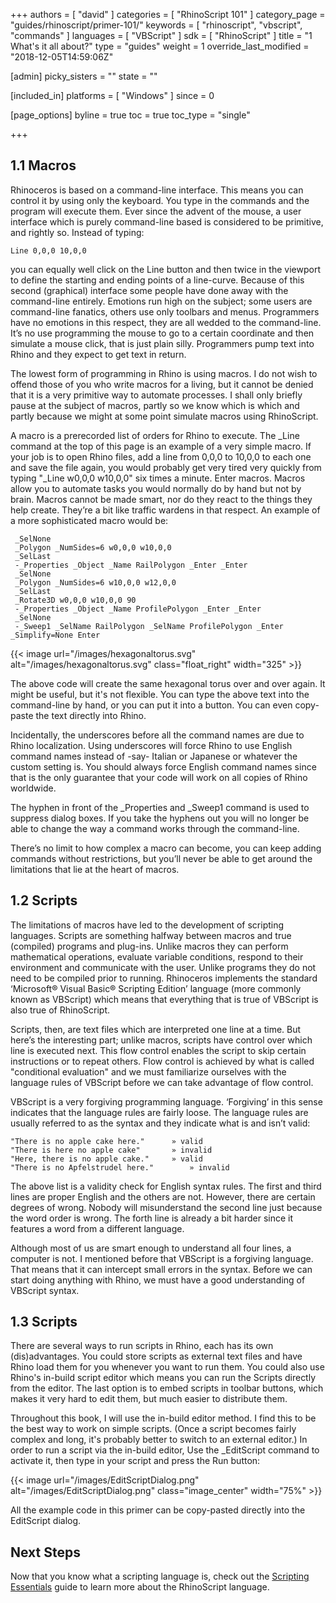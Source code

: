 +++
authors = [ "david" ]
categories = [ "RhinoScript 101" ]
category_page = "guides/rhinoscript/primer-101/"
keywords = [ "rhinoscript", "vbscript", "commands" ]
languages = [ "VBScript" ]
sdk = [ "RhinoScript" ]
title = "1 What's it all about?"
type = "guides"
weight = 1
override_last_modified = "2018-12-05T14:59:06Z"

[admin]
picky_sisters = ""
state = ""

[included_in]
platforms = [ "Windows" ]
since = 0

[page_options]
byline = true
toc = true
toc_type = "single"

+++

## 1.1 Macros

Rhinoceros is based on a command-line interface. This means you can control it by using only the keyboard. You type in the commands and the program will execute them. Ever since the advent of the mouse, a user interface which is purely command-line based is considered to be primitive, and rightly so. Instead of typing:

```
Line 0,0,0 10,0,0
```

you can equally well click on the Line button and then twice in the viewport to define the starting and ending points of a line-curve. Because of this second (graphical) interface some people have done away with the
command-line entirely. Emotions run high on the subject; some users are command-line fanatics, others use only toolbars and menus. Programmers have no emotions in this respect, they are all wedded to the command-line. It’s no use programming the mouse to go to a certain coordinate and then simulate a mouse click, that is just plain silly. Programmers pump text into Rhino and they expect to get text in return.

The lowest form of programming in Rhino is using macros. I do not wish to offend those of you who write macros for a living, but it cannot be denied that it is a very primitive way to automate processes. I shall only briefly pause at the subject of macros, partly so we know which is which and partly because we might at some point simulate macros using RhinoScript.

A macro is a prerecorded list of orders for Rhino to execute. The _Line command at the top of this page is an example of a very simple macro. If your job is to open Rhino files, add a line from 0,0,0 to 10,0,0 to each one and save the file again, you would probably get very tired very quickly from typing "_Line w0,0,0 w10,0,0" six times a minute. Enter macros. Macros allow you to automate tasks you would normally do by hand but not by brain. Macros cannot be made smart, nor do they react to the things they help create. They’re a bit like traffic wardens in that respect. An example of a more sophisticated macro would be:

```
 _SelNone
 _Polygon _NumSides=6 w0,0,0 w10,0,0
 _SelLast
 -_Properties _Object _Name RailPolygon _Enter _Enter
 _SelNone
 _Polygon _NumSides=6 w10,0,0 w12,0,0
 _SelLast
 _Rotate3D w0,0,0 w10,0,0 90
 -_Properties _Object _Name ProfilePolygon _Enter _Enter
 _SelNone
 -_Sweep1 _SelName RailPolygon _SelName ProfilePolygon _Enter   _Simplify=None Enter
```

{{< image url="/images/hexagonaltorus.svg" alt="/images/hexagonaltorus.svg" class="float_right" width="325" >}}

The above code will create the same hexagonal torus over and over again. It might be useful, but it's not flexible. You can type the above text into the command-line by hand, or you can put it into a button. You can even copy-paste the text directly into Rhino.

Incidentally, the underscores before all the command names are due to Rhino localization. Using underscores will force Rhino to use English command names instead of -say- Italian or Japanese or whatever the custom setting is. You should always force English command names since that is the only guarantee that your code will work on all copies of Rhino worldwide.

The hyphen in front of the _Properties and _Sweep1 command is used to suppress dialog boxes. If you take the hyphens out you will no longer be able to change the way a command works through the command-line.

There’s no limit to how complex a macro can become, you can keep adding commands without restrictions, but you’ll never be able to get around the limitations that lie at the heart of macros.

## 1.2 Scripts

The limitations of macros have led to the development of scripting languages. Scripts are something halfway between macros and true (compiled) programs and plug-ins. Unlike macros they can perform
mathematical operations, evaluate variable conditions, respond to their environment and communicate with the user. Unlike programs they do not need to be compiled prior to running. Rhinoceros implements the standard
‘Microsoft® Visual Basic® Scripting Edition’ language (more commonly known as VBScript) which means that everything that is true of VBScript is also true of RhinoScript.

Scripts, then, are text files which are interpreted one line at a time. But here’s the interesting part; unlike macros, scripts have control over which line is executed next. This flow control enables the script to skip certain instructions or to repeat others. Flow control is achieved by what is called "conditional evaluation" and we must familiarize ourselves with the language rules of VBScript before we can take advantage of flow control.

VBScript is a very forgiving programming language. ‘Forgiving’ in this sense indicates that the language rules are fairly loose. The language rules are usually referred to as the syntax and they indicate what is and isn’t valid:

```
"There is no apple cake here."		» valid
"There is here no apple cake"		» invalid
"Here, there is no apple cake."		» valid
"There is no Apfelstrudel here."        » invalid
```

The above list is a validity check for English syntax rules. The first and third lines are proper English and the others are not. However, there are certain degrees of wrong. Nobody will misunderstand the second line just because the word order is wrong. The forth line is already a bit harder since it features a word from a different language.

Although most of us are smart enough to understand all four lines, a computer is not. I mentioned before that VBScript is a forgiving language. That means that it can intercept small errors in the syntax. Before we can start doing anything with Rhino, we must have a good understanding of VBScript syntax.


## 1.3 Scripts

There are several ways to run scripts in Rhino, each has its own (dis)advantages. You could store scripts as external text files and have Rhino load them for you whenever you want to run them. You could also use Rhino's in-build script editor which means you can run the Scripts directly from the editor. The last option is to embed scripts in toolbar buttons, which makes it very hard to edit them, but much easier to distribute them.

Throughout this book, I will use the in-build editor method. I find this to be the best way to work on simple scripts. (Once a script becomes fairly complex and long, it's probably better to switch to an external editor.) In order to run a script via the in-build editor,  Use the _EditScript command to activate it, then type in your script and press the Run button:

{{< image url="/images/EditScriptDialog.png" alt="/images/EditScriptDialog.png" class="image_center" width="75%" >}}

All the example code in this primer can be copy-pasted directly into the EditScript dialog.

## Next Steps

Now that you know what a scripting language is, check out the [Scripting Essentials](/guides/rhinoscript/primer-101/2-vbscript-essentials/) guide to learn more about the RhinoScript language.
